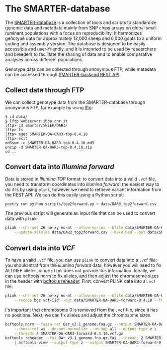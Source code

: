 # The SMARTER-database

The [SMARTER-database](https://smarter-database.readthedocs.io/en/latest/)
is a collection of tools and scripts to standardize genomic
data and metadata mainly from SNP chips arrays on global small ruminant populations
with a focus on reproducibility. It harmonizes genotype data for approximately
12,000 sheep and 6,000 goats to a uniform coding and assembly version. The database
is designed to be easily accessible and user-friendly, and it is intended to be
used by researchers and breeders to facilitate the sharing of data and to enable
comparative analyses across different populations.

Genotype data can be collected through anonymous FTP, while metadata can be
accessed through [SMARTER-backend REST API](https://webserver.ibba.cnr.it/smarter-api/docs/).

## Collect data through FTP

We can collect genotype data from the SMARTER-database through anonymous FTP,
for example by using [lftp](https://lftp.yar.ru/):

```text
$ cd data/
$ lftp webserver.ibba.cnr.it
lftp> cd smarter/SHEEP/OAR3/
lftp> ls
lftp> mget SMARTER-OA-OAR3-top-0.4.10
lftp> exit
md5sum -c SMARTER-OA-OAR3-top-0.4.10.md5
unzip -d SMARTER-OA-OAR3-top-0.4.10.zip
cd ..
```

## Convert data into *Illumina forward*

Data is stored in *Illumina TOP* format: to convert data into a valid `.vcf` file,
you need to transform coordinates into *Illumina forward*: the easiest way to do
it is by using `plink`, however we need to retrieve variant information from the
REST API. We can do this easily using a Python script:

```bash
poetry run python scripts/top2forward.py > data/OAR3_top2forward.csv
```

The previous script will generate an input file that can be used to convert data with `plink`:

```bash
plink --chr-set 26 no-xy no-mt --allow-no-sex --bfile data/SMARTER-OA-OAR3-top-0.4.10 \
    --update-alleles data/OAR3_top2forward.csv --make-bed --out data/SMARTER-OA-OAR3-forward-0.4.10
```

## Convert data into *VCF*

To have a valid `.vcf` file, you can use `plink` to convert data into a `.vcf` file:
you should strat from the *Illumina forward* data, however you will need to fix
ALT/REF alleles, since `plink` does not provide this information. Ideally, we can
use [bcftools norm](https://samtools.github.io/bcftools/bcftools.html#norm) to
fix alleles, and then adjust the chromosome sizes in the header with
[bcftools reheader](https://samtools.github.io/bcftools/bcftools.html#reheader). First, convert
PLINK data into a `.vcf` file:

```bash
plink --chr-set 26 no-xy no-mt --allow-no-sex --bfile data/SMARTER-OA-OAR3-forward-0.4.10 \
    --recode bgz vcf-iid --out data/SMARTER-OA-OAR3-forward-0.4.10 --threads 4 --not-chr 0
```

I's important that chromosome 0 is removed from the `.vcf` file, since it has no
positions. Next, we can fix alleles and adjust the chromosome sizes:

```bash
bcftools norm --fasta-ref Oar_v3.1_genome.fna.gz --output SMARTER-OA-OAR3-forward-0.4.10.norm.vcf.gz \
    --check-ref ws --do-not-normalize --rm-dup all --output-type z \
    --threads 4 SMARTER-OA-OAR3-forward-0.4.10.vcf.gz
bcftools reheader --fai Oar_v3.1_genome.fna.gz.fai --threads 2 SMARTER-OA-OAR3-forward-0.4.10.norm.vcf.gz \
    | bcftools view --output-type z --output SMARTER-OA-OAR3-forward-0.4.10.norm.reheader.vcf.gz
```
